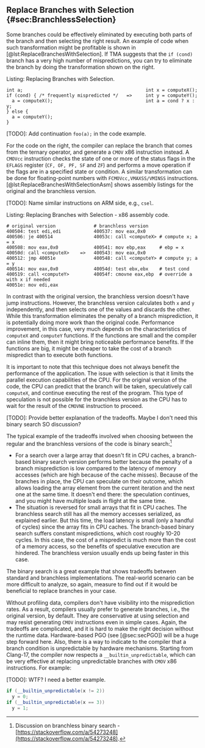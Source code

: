 ## Replace Branches with Selection {#sec:BranchlessSelection}

Some branches could be effectively eliminated by executing both parts of the branch and then selecting the right result. An example of code when such transformation might be profitable is shown in [@lst:ReplaceBranchesWithSelection]. If TMA suggests that the `if (cond)` branch has a very high number of mispredictions, you can try to eliminate the branch by doing the transformation shown on the right.

Listing: Replacing Branches with Selection.

~~~~ {#lst:ReplaceBranchesWithSelection .cpp}
int a;                                             int x = computeX();
if (cond) { /* frequently mispredicted */   =>     int y = computeY();
  a = computeX();                                  int a = cond ? x : y;
} else {
  a = computeY();
}
~~~~~~~~~~~~~~~~~~~~~~~~~~~~~~~~~~~~~~~~~~~~~~~~~

[TODO]: Add continuation `foo(a);` in the code example.

For the code on the right, the compiler can replace the branch that comes from the ternary operator, and generate a `CMOV` x86 instruction instead. A `CMOVcc` instruction checks the state of one or more of the status flags in the `EFLAGS` register (`CF, OF, PF, SF` and `ZF`) and performs a move operation if the flags are in a specified state or condition. A similar transformation can be done for floating-point numbers with `FCMOVcc,VMAXSS/VMINSS` instructions. [@lst:ReplaceBranchesWithSelectionAsm] shows assembly listings for the original and the branchless version.

[TODO]: Name similar instructions on ARM side, e.g., `csel`.

Listing: Replacing Branches with Selection - x86 assembly code.

~~~~ {#lst:ReplaceBranchesWithSelectionAsm .bash}
# original version              # branchless version
400504: test edi,edi            400537: mov eax,0x0
400506: je 400514               40053c: call <computeX> # compute x; a = x
400508: mov eax,0x0             400541: mov ebp,eax     # ebp = x
40050d: call <computeX>    =>   400543: mov eax,0x0
400512: jmp 40051e              400548: call <computeY> # compute y; a = y
400514: mov eax,0x0             40054d: test ebx,ebx    # test cond
400519: call <computeY>         40054f: cmovne eax,ebp  # override a with x if needed
40051e: mov edi,eax
~~~~~~~~~~~~~~~~~~~~~~~~~~~~~~~~~~~~~~~~~~~~~~~~~

In contrast with the original version, the branchless version doesn't have jump instructions. However, the branchless version calculates both `x` and `y` independently, and then selects one of the values and discards the other. While this transformation eliminates the penalty of a branch misprediction, it is potentially doing more work than the original code. Performance improvement, in this case, very much depends on the characteristics of `computeX` and `computeY` functions. If the functions are small and the compiler can inline them, then it might bring noticeable performance benefits. If the functions are big, it might be cheaper to take the cost of a branch mispredict than to execute both functions. 

It is important to note that this technique does not always benefit the performance of the application. The issue with selection is that it limits the parallel execution capabilities of the CPU. For the original version of the code, the CPU can predict that the branch will be taken, speculatively call `computeX`, and continue executing the rest of the program. This type of speculation is not possible for the branchless version as the CPU has to wait for the result of the `CMOVNE` instruction to proceed.

[TODO]: Provide better explanation of the tradeoffs. Maybe I don't need this binary search SO discussion?

The typical example of the tradeoffs involved when choosing between the regular and the branchless versions of the code is binary search:[^3]

* For a search over a large array that doesn't fit in CPU caches, a branch-based binary search version performs better because the penalty of a branch misprediction is low compared to the latency of memory accesses (which are high because of the cache misses). Because of the branches in place, the CPU can speculate on their outcome, which allows loading the array element from the current iteration and the next one at the same time. It doesn't end there: the speculation continues, and you might have multiple loads in flight at the same time.
* The situation is reversed for small arrays that fit in CPU caches. The branchless search still has all the memory accesses serialized, as explained earlier. But this time, the load latency is small (only a handful of cycles) since the array fits in CPU caches. The branch-based binary search suffers constant mispredictions, which cost roughly 10-20 cycles. In this case, the cost of a mispredict is much more than the cost of a memory access, so the benefits of speculative execution are hindered. The branchless version usually ends up being faster in this case.

The binary search is a great example that shows tradeoffs between standard and branchless implementations. The real-world scenario can be more difficult to analyze, so again, measure to find out if it would be beneficial to replace branches in your case.

Without profiling data, compilers don't have visibility into the misprediction rates. As a result, compilers usually prefer to generate branches, i.e., the original version, by default. They are conservative at using selection and may resist generating `CMOV` instructions even in simple cases. Again, the tradeoffs are complicated, and it is hard to make the right decision without the runtime data. Hardware-based PGO (see [@sec:secPGO]) will be a huge step forward here. Also, there is a way to indicate to the compiler that a branch condition is unpredictable by hardware mechanisms. Starting from Clang-17, the compiler now respects a `__builtin_unpredictable`, which can be very effective at replacing unpredictable branches with `CMOV` x86 instructions. For example:

[TODO]: WTF? I need a better example. 

```cpp
if (__builtin_unpredictable(x != 2))
  y = 0;
if (__builtin_unpredictable(x == 3))
  y = 1;
```

[^3]: Discussion on branchless binary search - [https://stackoverflow.com/a/54273248](https://stackoverflow.com/a/54273248).
